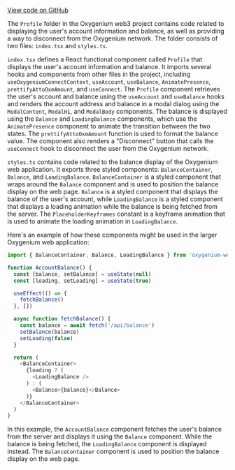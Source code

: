 [View code on GitHub](https://github.com/oxygenium/oxygenium-web3/.autodoc/docs/json/packages/web3-react/src/components/Pages/Profile)

The `Profile` folder in the Oxygenium web3 project contains code related to displaying the user's account information and balance, as well as providing a way to disconnect from the Oxygenium network. The folder consists of two files: `index.tsx` and `styles.ts`.

`index.tsx` defines a React functional component called `Profile` that displays the user's account information and balance. It imports several hooks and components from other files in the project, including `useOxygeniumConnectContext`, `useAccount`, `useBalance`, `AnimatePresence`, `prettifyAttoOxmAmount`, and `useConnect`. The `Profile` component retrieves the user's account and balance using the `useAccount` and `useBalance` hooks and renders the account address and balance in a modal dialog using the `ModalContent`, `ModalH1`, and `ModalBody` components. The balance is displayed using the `Balance` and `LoadingBalance` components, which use the `AnimatePresence` component to animate the transition between the two states. The `prettifyAttoOxmAmount` function is used to format the balance value. The component also renders a "Disconnect" button that calls the `useConnect` hook to disconnect the user from the Oxygenium network.

`styles.ts` contains code related to the balance display of the Oxygenium web application. It exports three styled components: `BalanceContainer`, `Balance`, and `LoadingBalance`. `BalanceContainer` is a styled component that wraps around the `Balance` component and is used to position the balance display on the web page. `Balance` is a styled component that displays the balance of the user's account, while `LoadingBalance` is a styled component that displays a loading animation while the balance is being fetched from the server. The `PlaceholderKeyframes` constant is a keyframe animation that is used to animate the loading animation in `LoadingBalance`.

Here's an example of how these components might be used in the larger Oxygenium web application:

```javascript
import { BalanceContainer, Balance, LoadingBalance } from 'oxygenium-web3'

function AccountBalance() {
  const [balance, setBalance] = useState(null)
  const [loading, setLoading] = useState(true)

  useEffect(() => {
    fetchBalance()
  }, [])

  async function fetchBalance() {
    const balance = await fetch('/api/balance')
    setBalance(balance)
    setLoading(false)
  }

  return (
    <BalanceContainer>
      {loading ? (
        <LoadingBalance />
      ) : (
        <Balance>{balance}</Balance>
      )}
    </BalanceContainer>
  )
}
```

In this example, the `AccountBalance` component fetches the user's balance from the server and displays it using the `Balance` component. While the balance is being fetched, the `LoadingBalance` component is displayed instead. The `BalanceContainer` component is used to position the balance display on the web page.
